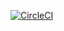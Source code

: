 [![CircleCI](https://circleci.com/gh/IDeepspace/react-typescript-frontend.svg?style=svg)](https://circleci.com/gh/IDeepspace/react-typescript-frontend)
